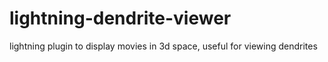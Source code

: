 # lightning-dendrite-viewer
lightning plugin to display movies in 3d space, useful for viewing dendrites
